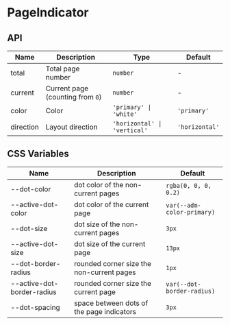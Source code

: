 # PageIndicator

<code src="./demos/demo1.tsx"></code>

## API

| Name      | Description                      | Type                         | Default        |
| --------- | -------------------------------- | ---------------------------- | -------------- |
| total     | Total page number                | `number`                     | -              |
| current   | Current page (counting from `0`) | `number`                     | -              |
| color     | Color                            | `'primary' \| 'white'`       | `'primary'`    |
| direction | Layout direction                 | `'horizontal' \| 'vertical'` | `'horizontal'` |

## CSS Variables

| Name                       | Description                               | Default                    |
| -------------------------- | ----------------------------------------- | -------------------------- |
| --dot-color                | dot color of the non-current pages        | `rgba(0, 0, 0, 0.2)`       |
| --active-dot-color         | dot color of the current page             | `var(--adm-color-primary)` |
| --dot-size                 | dot size of the non-current pages         | `3px`                      |
| --active-dot-size          | dot size of the current page              | `13px`                     |
| --dot-border-radius        | rounded corner size the non-current pages | `1px`                      |
| --active-dot-border-radius | rounded corner size the current page      | `var(--dot-border-radius)` |
| --dot-spacing              | space between dots of the page indicators | `3px`                      |
